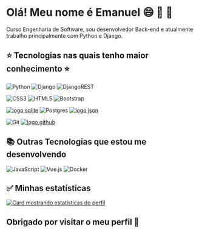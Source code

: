 # Olá! Meu nome é Emanuel :smile: :space_invader: :doughnut:

Curso Engenharia de Software, sou desenvolvedor Back-end e atualmente trabalho principalmente com Python e Django. 


## :star: Tecnologias nas quais tenho maior conhecimento :star: ##

![Python](https://img.shields.io/badge/python-3670A0?style=for-the-badge&logo=python&logoColor=ffdd54)
![Django](https://img.shields.io/badge/django-%23092E20.svg?style=for-the-badge&logo=django&logoColor=white)
![DjangoREST](https://img.shields.io/badge/DJANGO-REST-ff1709?style=for-the-badge&logo=django&logoColor=white&color=ff1709&labelColor=gray)

![CSS3](https://img.shields.io/badge/css3-%231572B6.svg?style=for-the-badge&logo=css3&logoColor=white)
![HTML5](https://img.shields.io/badge/html5-%23E34F26.svg?style=for-the-badge&logo=html5&logoColor=white)
![Bootstrap](https://img.shields.io/badge/bootstrap-%23563D7C.svg?style=for-the-badge&logo=bootstrap&logoColor=white)


[![logo sqlite](https://img.shields.io/badge/SQLite-07405E?style=for-the-badge&logo=sqlite&logoColor=white)](#)
![Postgres](https://img.shields.io/badge/postgres-%23316192.svg?style=for-the-badge&logo=postgresql&logoColor=white)
[![logo json](https://img.shields.io/badge/json-5E5C5C?style=for-the-badge&logo=json&logoColor=white)](#)

![Git](https://img.shields.io/badge/git-%23F05033.svg?style=for-the-badge&logo=git&logoColor=white)
[![logo github](https://img.shields.io/badge/GitHub-100000?style=for-the-badge&logo=github&logoColor=white)](#)




## :books: Outras Tecnologias que estou me desenvolvendo ##
![JavaScript](https://img.shields.io/badge/javascript-%23323330.svg?style=for-the-badge&logo=javascript&logoColor=%23F7DF1E)
![Vue.js](https://img.shields.io/badge/vuejs-%2335495e.svg?style=for-the-badge&logo=vuedotjs&logoColor=%234FC08D)
![Docker](https://img.shields.io/badge/docker-%230db7ed.svg?style=for-the-badge&logo=docker&logoColor=white)


## :white_check_mark: Minhas estatísticas ##

[![Card mostrando estatísticas do perfil](https://github-profile-summary-cards.vercel.app/api/cards/profile-details?username=Emanuel-AlmeidaDev&theme=solarized_dark)](#)

## Obrigado por visitar o meu perfil :wave:

<!--Meus projetos principais estão aqui em baixo, vai lá dar uma olhada. -->

